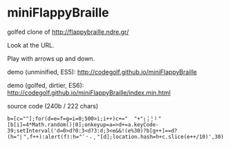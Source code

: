 ﻿# miniFlappyBraille

golfed clone of http://flappybraille.ndre.gr/

Look at the URL.

Play with arrows up and down. 

demo (unminified, ES5): http://codegolf.github.io/miniFlappyBraille

demo (golfed, dirtier, ES6): http://codegolf.github.io/miniFlappyBraille/index.min.html

source code (240b / 222 chars)

````
b=[c=""];for(d=e=f=g=i=0;500>i;i++)c+="  "+"⡆⡅⡃⠇"[b[i]=4*Math.random()|0];onkeyup=a=>d+=a.keyCode-39;setInterval('d=0>d?0:3<d?3:d;3<e&&!(e%30)?b[g++]==d?(h="⡇",f++):alert(f):h="⠁⠂⠄⡀"[d];location.hash=h+c.slice(e++/10)',30)
````
